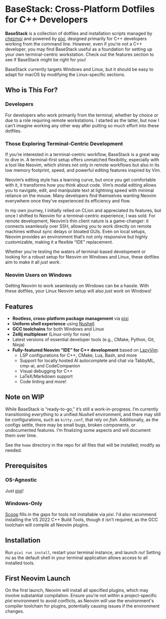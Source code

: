 # BaseStack: Cross-Platform Dotfiles for C++ Developers

**BaseStack** is a collection of dotfiles and installation scripts managed by
[chezmoi](https://www.chezmoi.io/) and powered by [pixi](https://www.pixi.sh/),
designed primarily for C++ developers working from the command line. However,
even if you’re not a C++ developer, you may find BaseStack useful as a
foundation for setting up your own terminal-centric workstation. Check out the
features section to see if BaseStack might be right for you!

BaseStack currently targets Windows and Linux, but it should be easy to adapt
for macOS by modifying the Linux-specific sections.

## Who is This For?

### Developers

For developers who work primarily from the terminal, whether by choice or due to
a role requiring remote workstations. I started as the latter, but now I can’t
imagine working any other way after putting so much effort into these dotfiles.

### Those Exploring Terminal-Centric Development

If you’re interested in a terminal-centric workflow, BaseStack is a great way to
dive in. A terminal-first setup offers unmatched flexibility, especially with a
tool like Neovim, which shines not only in remote workflows but also in its low
memory footprint, speed, and powerful editing features inspired by Vim.

Neovim’s editing style has a learning curve, but once you get comfortable with
it, it transforms how you think about code. Vim’s modal editing allows you to
navigate, edit, and manipulate text at lightning speed with minimal reliance on
the mouse. Many developers find themselves wanting Neovim everywhere once
they’ve experienced its efficiency and flow.

In my own journey, I initially relied on CLion and appreciated its features, but
once I shifted to Neovim for a terminal-centric experience, I was sold. For
remote development, Neovim’s thin client nature is a game-changer: it connects
seamlessly over SSH, allowing you to work directly on remote machines without
sync delays or bloated GUIs. Even on local setups, Neovim provides an
environment that’s not only responsive but highly customizable, making it a
flexible “IDE” replacement.

Whether you're testing the waters of terminal-based development or looking for a
robust setup for Neovim on Windows and Linux, these dotfiles aim to make it all
_just work_.

### Neovim Users on Windows

Getting Neovim to work seamlessly on Windows can be a hassle. With these
dotfiles, your Linux Neovim setup will also _just work_ on Windows!

## Features

- **Rootless, cross-platform package management** via
  [pixi](https://www.pixi.sh/)
- **Uniform shell experience** using [Nushell](https://www.nushell.sh/)
- **GCC toolchains** for both Windows and Linux
- **Zellij multiplexer** (Linux-only for now)
- Latest versions of essential developer tools (e.g., CMake, Python, Git, Ninja)
- **Fully-featured Neovim “IDE” for C++ development** based on
  [LazyVim](https://www.lazyvim.org/):
  - LSP configurations for C++, CMake, Lua, Bash, and more
  - Support for locally hosted AI autocomplete and chat via TabbyML, cmp-ai, and
    CodeCompanion
  - Visual debugging for C++
  - LaTeX/Markdown support
  - Code linting and more!

## Note on WIP

While BaseStack is “ready-to-go,” it’s still a work-in-progress. I’m currently
transitioning everything to a unified _Nushell_ environment, and there may still
be configurations, such as `kitty.conf`, that rely on _fish_. Additionally, as
the configs settle, there may be small bugs, broken components, or undocumented
features. I’m finalizing some aspects and will document them over time.

See the `home` directory in the repo for all files that will be installed;
modify as needed.

## Prerequisites

### OS-Agnostic

Just [pixi](https://www.pixi.sh/)!

### Windows-Only

[Scoop](https://scoop.sh/) fills in the gaps for tools not installable via
_pixi_. I'd also recommend installing the VS 2022 C++ Build Tools, though it
isn’t required, as the GCC toolchain will compile all Neovim plugins.

## Installation

Run `pixi run install`, restart your terminal instance, and launch _nu_! Setting
_nu_ as the default shell in your terminal application allows access to all
installed tools.

## First Neovim Launch

On the first launch, Neovim will install all specified plugins, which may
involve substantial compilation. Ensure you’re not within a project-specific
_pixi_ environment to avoid conflicts, as Neovim will use the environment's
compiler toolchain for plugins, potentially causing issues if the environment
changes.
